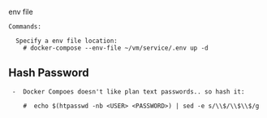




env file

    Commands:

      Specify a env file location:
        # docker-compose --env-file ~/vm/service/.env up -d



## Hash Password

     -  Docker Compoes doesn't like plan text passwords.. so hash it:

        #  echo $(htpasswd -nb <USER> <PASSWORD>) | sed -e s/\\$/\\$\\$/g